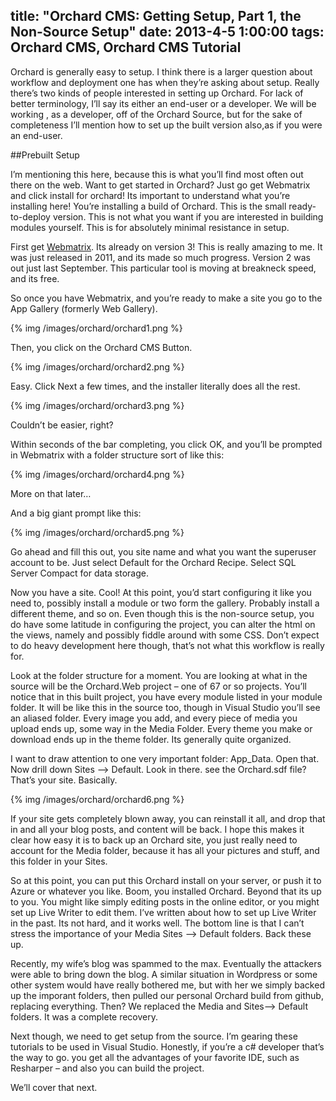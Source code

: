 title: "Orchard CMS: Getting Setup, Part 1, the Non-Source Setup"
date: 2013-4-5 1:00:00
tags: Orchard CMS, Orchard CMS Tutorial
---

Orchard is generally easy to setup. I think there is a larger question about workflow and deployment one has when they’re asking about setup. Really there’s two kinds of people interested in setting up Orchard. For lack of better terminology, I’ll say its either an end-user or a developer. We will be working , as a developer, off of the Orchard Source, but for the sake of completeness I’ll mention how to set up the built version also,as if you were an end-user.

<!-- more -->

##Prebuilt Setup

I’m mentioning this here, because this is what you’ll find most often out there on the web. Want to get started in Orchard? Just go get Webmatrix and click install for orchard! Its important to understand what you’re installing here! You’re installing a build of Orchard. This is the small ready-to-deploy version. This is not what you want if you are interested in building modules yourself. This is for absolutely minimal resistance in setup. 

First get [Webmatrix](http://www.microsoft.com/web/webmatrix/). Its already on version 3! This is really amazing to me. It was just released in 2011, and its made so much progress. Version 2 was out just last September. This particular tool is moving at breakneck speed, and its free.

So once you have Webmatrix, and you’re ready to make a site you go to the App Gallery (formerly Web Gallery).

{% img /images/orchard/orchard1.png %}

Then, you click on the Orchard CMS Button.

{% img /images/orchard/orchard2.png %}

Easy. Click Next a few times, and the installer literally does all the rest.

{% img /images/orchard/orchard3.png %}

Couldn’t be easier, right?

Within seconds of the bar completing, you click OK, and you’ll be prompted in Webmatrix with a folder structure sort of like this:

{% img /images/orchard/orchard4.png %}

More on that later…

And a big giant prompt like this:

{% img /images/orchard/orchard5.png %}

Go ahead and fill this out, you site name and what you want the superuser account to be. Just select Default for the Orchard Recipe. Select SQL Server Compact for data storage.

Now you have a site. Cool! At this point, you’d start configuring it like you need to, possibly install a module or two form the gallery. Probably install a different theme, and so on. Even though this is the non-source setup, you do have some latitude in configuring the project, you can alter the html on the views, namely and possibly fiddle around with some CSS. Don’t expect to do heavy development here though, that’s not what this workflow is really for.

Look at the folder structure for a moment. You are looking at what in the source will be the Orchard.Web project – one of 67 or so projects. You’ll notice that in this built project, you have every module listed in your module folder. It will be like this in the source too, though in Visual Studio you’ll see an aliased folder. Every image you add, and every piece of media you upload ends up, some way in the Media Folder.  Every theme you make or download ends up in the theme folder.  Its generally quite organized.

I want to draw attention to one very important folder: App_Data. Open that. Now drill down Sites –> Default. Look in there. see the Orchard.sdf file? That’s your site. Basically.

{% img /images/orchard/orchard6.png %}

If your site gets completely blown away, you can reinstall it all, and drop that in and all your blog posts, and content will be back. I hope this makes it clear how easy it is to back up an Orchard site, you just really need to account for the Media folder, because it has all your pictures and stuff, and this folder in your Sites.

So at this point, you can put this Orchard install on your server, or push it to Azure or whatever you like. Boom, you installed Orchard. Beyond that its up to you. You might like simply editing posts in the online editor, or you might set up Live Writer to edit them. I’ve written about how to set up Live Writer in the past. Its not hard, and it works well. The bottom line is that I can’t stress the importance of your Media Sites –> Default folders.  Back these up.

Recently, my wife’s blog was spammed to the max. Eventually the attackers were able to bring down the blog. A similar situation in Wordpress or some other system would have really bothered me, but with her we simply backed up the imporant folders, then pulled our personal Orchard build from github, replacing everything. Then? We replaced the Media and Sites—> Default folders.  It was a complete recovery.

Next though, we need to get setup from the source. I’m gearing these tutorials to be used in Visual Studio. Honestly, if you’re a c# developer that’s the way to go. you get all the advantages of your favorite IDE, such as Resharper – and also you can build the project.

We’ll cover that next.
 